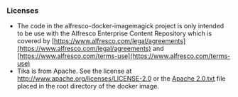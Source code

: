 ### Licenses

* The code in the alfresco-docker-imagemagick project is only intended to be use with the Alfresco Enterprise
 Content Repository which is covered by [https://www.alfresco.com/legal/agreements](https://www.alfresco.com/legal/agreements) and [https://www.alfresco.com/terms-use](https://www.alfresco.com/terms-use)
* Tika is from Apache. See the license at http://www.apache.org/licenses/LICENSE-2.0 or the 
[Apache 2.0.txt](https://github.com/Alfresco/acs-community-packaging/blob/master/distribution/src/main/resources/licenses/3rd-party/Apache%202.0.txt) 
file placed in the root directory of the docker image.
